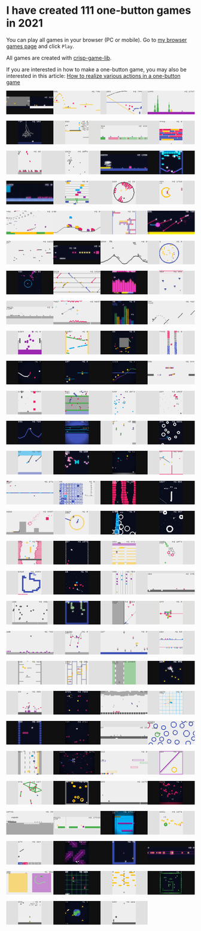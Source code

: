 # I have created 111 one-button games in 2021

You can play all games in your browser (PC or mobile). Go to [my browser games page](http://www.asahi-net.or.jp/~cs8k-cyu/browser.html) and click `Play`.

All games are created with [crisp-game-lib](https://github.com/abagames/crisp-game-lib).

If you are interested in how to make a one-button game, you may also be interested in this article: [How to realize various actions in a one-button game](https://dev.to/abagames/how-to-realize-various-actions-in-a-one-button-game-fak)

<a href="https://abagames.github.io/crisp-game-lib-games/?rebirth"><img src="https://github.com/abagames/crisp-game-lib-games/raw/main/docs/rebirth/screenshot.gif" alt="REBIRTH" width="25%" loading="lazy"></a><a href="https://abagames.github.io/crisp-game-lib-games/?intow"><img src="https://github.com/abagames/crisp-game-lib-games/raw/main/docs/intow/screenshot.gif" alt="IN TOW" width="25%" loading="lazy"></a><a href="https://abagames.github.io/crisp-game-lib-games/?castn"><img src="https://github.com/abagames/crisp-game-lib-games/raw/main/docs/castn/screenshot.gif" alt="CAST N" width="25%" loading="lazy"></a><a href="https://abagames.github.io/crisp-game-lib-games/?bamboo"><img src="https://github.com/abagames/crisp-game-lib-games/raw/main/docs/bamboo/screenshot.gif" alt="BAMBOO" width="25%" loading="lazy"></a>

<a href="https://abagames.github.io/crisp-game-lib-games/?thunder"><img src="https://github.com/abagames/crisp-game-lib-games/raw/main/docs/thunder/screenshot.gif" alt="THUNDER" width="25%" loading="lazy"></a><a href="https://abagames.github.io/crisp-game-lib-games/?descents"><img src="https://github.com/abagames/crisp-game-lib-games/raw/main/docs/descents/screenshot.gif" alt="DESCENT S" width="25%" loading="lazy"></a><a href="https://abagames.github.io/crisp-game-lib-games/?numberball"><img src="https://github.com/abagames/crisp-game-lib-games/raw/main/docs/numberball/screenshot.gif" alt="NUMBER BALL" width="25%" loading="lazy"></a><a href="https://abagames.github.io/crisp-game-lib-games/?colorroll"><img src="https://github.com/abagames/crisp-game-lib-games/raw/main/docs/colorroll/screenshot.gif" alt="COLOR ROLL" width="25%" loading="lazy"></a>

<a href="https://abagames.github.io/crisp-game-lib-games/?reflector"><img src="https://github.com/abagames/crisp-game-lib-games/raw/main/docs/reflector/screenshot.gif" alt="REFLECTOR" width="25%" loading="lazy"></a><a href="https://abagames.github.io/crisp-game-lib-games/?pinclimb"><img src="https://github.com/abagames/crisp-game-lib-games/raw/main/docs/pinclimb/screenshot.gif" alt="PIN CLIMB" width="25%" loading="lazy"></a><a href="https://abagames.github.io/crisp-game-lib-games/?growth"><img src="https://github.com/abagames/crisp-game-lib-games/raw/main/docs/growth/screenshot.gif" alt="GROWTH" width="25%" loading="lazy"></a><a href="https://abagames.github.io/crisp-game-lib-games/?flipo"><img src="https://github.com/abagames/crisp-game-lib-games/raw/main/docs/flipo/screenshot.gif" alt="FLIP O" width="25%" loading="lazy"></a>

<a href="https://abagames.github.io/crisp-game-lib-games/?laserfortress"><img src="https://github.com/abagames/crisp-game-lib-games/raw/main/docs/laserfortress/screenshot.gif" alt="LASER FORTRESS" width="25%" loading="lazy"></a><a href="https://abagames.github.io/crisp-game-lib-games/?froooog"><img src="https://github.com/abagames/crisp-game-lib-games/raw/main/docs/froooog/screenshot.gif" alt="FROOOOG" width="25%" loading="lazy"></a><a href="https://abagames.github.io/crisp-game-lib-games/?rwheel"><img src="https://github.com/abagames/crisp-game-lib-games/raw/main/docs/rwheel/screenshot.gif" alt="R WHEEL" width="25%" loading="lazy"></a><a href="https://abagames.github.io/crisp-game-lib-games/?pizzaarrow"><img src="https://github.com/abagames/crisp-game-lib-games/raw/main/docs/pizzaarrow/screenshot.gif" alt="PIZZA ARROW" width="25%" loading="lazy"></a>

<a href="https://abagames.github.io/crisp-game-lib-games/?accelb"><img src="https://github.com/abagames/crisp-game-lib-games/raw/main/docs/accelb/screenshot.gif" alt="ACCEL B" width="25%" loading="lazy"></a><a href="https://abagames.github.io/crisp-game-lib-games/?updownpress"><img src="https://github.com/abagames/crisp-game-lib-games/raw/main/docs/updownpress/screenshot.gif" alt="UP DOWN PRESS" width="25%" loading="lazy"></a><a href="https://abagames.github.io/crisp-game-lib-games/?ladderdrop"><img src="https://github.com/abagames/crisp-game-lib-games/raw/main/docs/ladderdrop/screenshot.gif" alt="LADDER DROP" width="25%" loading="lazy"></a><a href="https://abagames.github.io/crisp-game-lib-games/?counterb"><img src="https://github.com/abagames/crisp-game-lib-games/raw/main/docs/counterb/screenshot.gif" alt="COUNTER B" width="25%" loading="lazy"></a>

<a href="https://abagames.github.io/crisp-game-lib-games/?mrider"><img src="https://github.com/abagames/crisp-game-lib-games/raw/main/docs/mrider/screenshot.gif" alt="M RIDER" width="25%" loading="lazy"></a><a href="https://abagames.github.io/crisp-game-lib-games/?chargebeam"><img src="https://github.com/abagames/crisp-game-lib-games/raw/main/docs/chargebeam/screenshot.gif" alt="CHARGE BEAM" width="25%" loading="lazy"></a><a href="https://abagames.github.io/crisp-game-lib-games/?sshake"><img src="https://github.com/abagames/crisp-game-lib-games/raw/main/docs/sshake/screenshot.gif" alt="S SHAKE" width="25%" loading="lazy"></a><a href="https://abagames.github.io/crisp-game-lib-games/?zoneb"><img src="https://github.com/abagames/crisp-game-lib-games/raw/main/docs/zoneb/screenshot.gif" alt="ZONE B" width="25%" loading="lazy"></a>

<a href="https://abagames.github.io/crisp-game-lib-games/?mjamming"><img src="https://github.com/abagames/crisp-game-lib-games/raw/main/docs/mjamming/screenshot.gif" alt="M JAMMING" width="25%" loading="lazy"></a><a href="https://abagames.github.io/crisp-game-lib-games/?tlanes"><img src="https://github.com/abagames/crisp-game-lib-games/raw/main/docs/tlanes/screenshot.gif" alt="T LANES" width="25%" loading="lazy"></a><a href="https://abagames.github.io/crisp-game-lib-games/?scrambird"><img src="https://github.com/abagames/crisp-game-lib-games/raw/main/docs/scrambird/screenshot.gif" alt="SCRAMBIRD" width="25%" loading="lazy"></a><a href="https://abagames.github.io/crisp-game-lib-games/?dlaser"><img src="https://github.com/abagames/crisp-game-lib-games/raw/main/docs/dlaser/screenshot.gif" alt="D LASER" width="25%" loading="lazy"></a>

<a href="https://abagames.github.io/crisp-game-lib-games/?islash"><img src="https://github.com/abagames/crisp-game-lib-games/raw/main/docs/islash/screenshot.gif" alt="I SLASH" width="25%" loading="lazy"></a><a href="https://abagames.github.io/crisp-game-lib-games/?kite"><img src="https://github.com/abagames/crisp-game-lib-games/raw/main/docs/kite/screenshot.gif" alt="KITE" width="25%" loading="lazy"></a><a href="https://abagames.github.io/crisp-game-lib-games/?raid"><img src="https://github.com/abagames/crisp-game-lib-games/raw/main/docs/raid/screenshot.gif" alt="RAID" width="25%" loading="lazy"></a><a href="https://abagames.github.io/crisp-game-lib-games/?catapult"><img src="https://github.com/abagames/crisp-game-lib-games/raw/main/docs/catapult/screenshot.gif" alt="CATAPULT" width="25%" loading="lazy"></a>

<a href="https://abagames.github.io/crisp-game-lib-games/?gpress"><img src="https://github.com/abagames/crisp-game-lib-games/raw/main/docs/gpress/screenshot.gif" alt="G PRESS" width="25%" loading="lazy"></a><a href="https://abagames.github.io/crisp-game-lib-games/?holes"><img src="https://github.com/abagames/crisp-game-lib-games/raw/main/docs/holes/screenshot.gif" alt="HOLES" width="25%" loading="lazy"></a><a href="https://abagames.github.io/crisp-game-lib-games/?squarebar"><img src="https://github.com/abagames/crisp-game-lib-games/raw/main/docs/squarebar/screenshot.gif" alt="SQUARE BAR" width="25%" loading="lazy"></a><a href="https://abagames.github.io/crisp-game-lib-games/?nsclimb"><img src="https://github.com/abagames/crisp-game-lib-games/raw/main/docs/nsclimb/screenshot.gif" alt="NS CLIMB" width="25%" loading="lazy"></a>

<a href="https://abagames.github.io/crisp-game-lib-games/?snaky"><img src="https://github.com/abagames/crisp-game-lib-games/raw/main/docs/snaky/screenshot.gif" alt="SNAKY" width="25%" loading="lazy"></a><a href="https://abagames.github.io/crisp-game-lib-games/?mirrorfloor"><img src="https://github.com/abagames/crisp-game-lib-games/raw/main/docs/mirrorfloor/screenshot.gif" alt="MIRROR FLOOR" width="25%" loading="lazy"></a><a href="https://abagames.github.io/crisp-game-lib-games/?subjump"><img src="https://github.com/abagames/crisp-game-lib-games/raw/main/docs/subjump/screenshot.gif" alt="SUB JUMP" width="25%" loading="lazy"></a><a href="https://abagames.github.io/crisp-game-lib-games/?photonline"><img src="https://github.com/abagames/crisp-game-lib-games/raw/main/docs/photonline/screenshot.gif" alt="PHOTON LINE" width="25%" loading="lazy"></a>

<a href="https://abagames.github.io/crisp-game-lib-games/?upshot"><img src="https://github.com/abagames/crisp-game-lib-games/raw/main/docs/upshot/screenshot.gif" alt="UP SHOT" width="25%" loading="lazy"></a><a href="https://abagames.github.io/crisp-game-lib-games/?rolls"><img src="https://github.com/abagames/crisp-game-lib-games/raw/main/docs/rolls/screenshot.gif" alt="ROLL S" width="25%" loading="lazy"></a><a href="https://abagames.github.io/crisp-game-lib-games/?tpunch"><img src="https://github.com/abagames/crisp-game-lib-games/raw/main/docs/tpunch/screenshot.gif" alt="T PUNCH" width="25%" loading="lazy"></a><a href="https://abagames.github.io/crisp-game-lib-games/?mortar"><img src="https://github.com/abagames/crisp-game-lib-games/raw/main/docs/mortar/screenshot.gif" alt="MORTAR" width="25%" loading="lazy"></a>

<a href="https://abagames.github.io/crisp-game-lib-games/?turbulent"><img src="https://github.com/abagames/crisp-game-lib-games/raw/main/docs/turbulent/screenshot.gif" alt="TURBULENT" width="25%" loading="lazy"></a><a href="https://abagames.github.io/crisp-game-lib-games/?graveler"><img src="https://github.com/abagames/crisp-game-lib-games/raw/main/docs/graveler/screenshot.gif" alt="GRAVELER" width="25%" loading="lazy"></a><a href="https://abagames.github.io/crisp-game-lib-games/?throwm"><img src="https://github.com/abagames/crisp-game-lib-games/raw/main/docs/throwm/screenshot.gif" alt="THROW M" width="25%" loading="lazy"></a><a href="https://abagames.github.io/crisp-game-lib-games/?orbitman"><img src="https://github.com/abagames/crisp-game-lib-games/raw/main/docs/orbitman/screenshot.gif" alt="ORBIT MAN" width="25%" loading="lazy"></a>

<a href="https://abagames.github.io/crisp-game-lib-games/?aerialbar"><img src="https://github.com/abagames/crisp-game-lib-games/raw/main/docs/aerialbar/screenshot.gif" alt="AERIAL BAR" width="25%" loading="lazy"></a><a href="https://abagames.github.io/crisp-game-lib-games/?embattled"><img src="https://github.com/abagames/crisp-game-lib-games/raw/main/docs/embattled/screenshot.gif" alt="EMBATTLED" width="25%" loading="lazy"></a><a href="https://abagames.github.io/crisp-game-lib-games/?smilyangry"><img src="https://github.com/abagames/crisp-game-lib-games/raw/main/docs/smilyangry/screenshot.gif" alt="SMILY ANGRY" width="25%" loading="lazy"></a><a href="https://abagames.github.io/crisp-game-lib-games/?scaffold"><img src="https://github.com/abagames/crisp-game-lib-games/raw/main/docs/scaffold/screenshot.gif" alt="SCAFFOLD" width="25%" loading="lazy"></a>

<a href="https://abagames.github.io/crisp-game-lib-games/?bsfish"><img src="https://github.com/abagames/crisp-game-lib-games/raw/main/docs/bsfish/screenshot.gif" alt="BS FISH" width="25%" loading="lazy"></a><a href="https://abagames.github.io/crisp-game-lib-games/?sumten"><img src="https://github.com/abagames/crisp-game-lib-games/raw/main/docs/sumten/screenshot.gif" alt="SUM TEN" width="25%" loading="lazy"></a><a href="https://abagames.github.io/crisp-game-lib-games/?udcave"><img src="https://github.com/abagames/crisp-game-lib-games/raw/main/docs/udcave/screenshot.gif" alt="UD CAVE" width="25%" loading="lazy"></a><a href="https://abagames.github.io/crisp-game-lib-games/?wiper"><img src="https://github.com/abagames/crisp-game-lib-games/raw/main/docs/wiper/screenshot.gif" alt="WIPER" width="25%" loading="lazy"></a>

<a href="https://abagames.github.io/crisp-game-lib-games/?tapej"><img src="https://github.com/abagames/crisp-game-lib-games/raw/main/docs/tapej/screenshot.gif" alt="TAPE J" width="25%" loading="lazy"></a><a href="https://abagames.github.io/crisp-game-lib-games/?antlion"><img src="https://github.com/abagames/crisp-game-lib-games/raw/main/docs/antlion/screenshot.gif" alt="ANT LION" width="25%" loading="lazy"></a><a href="https://abagames.github.io/crisp-game-lib-games/?trbeam"><img src="https://github.com/abagames/crisp-game-lib-games/raw/main/docs/trbeam/screenshot.gif" alt="TR BEAM" width="25%" loading="lazy"></a><a href="https://abagames.github.io/crisp-game-lib-games/?swingby"><img src="https://github.com/abagames/crisp-game-lib-games/raw/main/docs/swingby/screenshot.gif" alt="SWINGBY" width="25%" loading="lazy"></a>

<a href="https://abagames.github.io/crisp-game-lib-games/?liftup"><img src="https://github.com/abagames/crisp-game-lib-games/raw/main/docs/liftup/screenshot.gif" alt="LIFT UP" width="25%" loading="lazy"></a><a href="https://abagames.github.io/crisp-game-lib-games/?bombup"><img src="https://github.com/abagames/crisp-game-lib-games/raw/main/docs/bombup/screenshot.gif" alt="BOMB UP" width="25%" loading="lazy"></a><a href="https://abagames.github.io/crisp-game-lib-games/?jumpon"><img src="https://github.com/abagames/crisp-game-lib-games/raw/main/docs/jumpon/screenshot.gif" alt="JUMP ON" width="25%" loading="lazy"></a><a href="https://abagames.github.io/crisp-game-lib-games/?hexmin"><img src="https://github.com/abagames/crisp-game-lib-games/raw/main/docs/hexmin/screenshot.gif" alt="HEXMIN" width="25%" loading="lazy"></a>

<a href="https://abagames.github.io/crisp-game-lib-games/?ttfence"><img src="https://github.com/abagames/crisp-game-lib-games/raw/main/docs/ttfence/screenshot.gif" alt="TT FENCE" width="25%" loading="lazy"></a><a href="https://abagames.github.io/crisp-game-lib-games/?geocent"><img src="https://github.com/abagames/crisp-game-lib-games/raw/main/docs/geocent/screenshot.gif" alt="GEOCENT" width="25%" loading="lazy"></a><a href="https://abagames.github.io/crisp-game-lib-games/?rps"><img src="https://github.com/abagames/crisp-game-lib-games/raw/main/docs/rps/screenshot.gif" alt="RPS" width="25%" loading="lazy"></a><a href="https://abagames.github.io/crisp-game-lib-games/?grenadier"><img src="https://github.com/abagames/crisp-game-lib-games/raw/main/docs/grenadier/screenshot.gif" alt="GRENADIER" width="25%" loading="lazy"></a>

<a href="https://abagames.github.io/crisp-game-lib-games/?ballsbombs"><img src="https://github.com/abagames/crisp-game-lib-games/raw/main/docs/ballsbombs/screenshot.gif" alt="BALLS BOMBS" width="25%" loading="lazy"></a><a href="https://abagames.github.io/crisp-game-lib-games/?catep"><img src="https://github.com/abagames/crisp-game-lib-games/raw/main/docs/catep/screenshot.gif" alt="CATE P" width="25%" loading="lazy"></a><a href="https://abagames.github.io/crisp-game-lib-games/?screen"><img src="https://github.com/abagames/crisp-game-lib-games/raw/main/docs/screen/screenshot.gif" alt="SCREEN" width="25%" loading="lazy"></a><a href="https://abagames.github.io/crisp-game-lib-games/?forfour"><img src="https://github.com/abagames/crisp-game-lib-games/raw/main/docs/forfour/screenshot.gif" alt="FORFOUR" width="25%" loading="lazy"></a>

<a href="https://abagames.github.io/crisp-game-lib-games/?mfield"><img src="https://github.com/abagames/crisp-game-lib-games/raw/main/docs/mfield/screenshot.gif" alt="M FIELD" width="25%" loading="lazy"></a><a href="https://abagames.github.io/crisp-game-lib-games/?dmissile"><img src="https://github.com/abagames/crisp-game-lib-games/raw/main/docs/dmissile/screenshot.gif" alt="D MISSILE" width="25%" loading="lazy"></a><a href="https://abagames.github.io/crisp-game-lib-games/?hoppingp"><img src="https://github.com/abagames/crisp-game-lib-games/raw/main/docs/hoppingp/screenshot.gif" alt="HOPPING P" width="25%" loading="lazy"></a><a href="https://abagames.github.io/crisp-game-lib-games/?numberline"><img src="https://github.com/abagames/crisp-game-lib-games/raw/main/docs/numberline/screenshot.gif" alt="NUMBER LINE" width="25%" loading="lazy"></a>

<a href="https://abagames.github.io/crisp-game-lib-games/?tilted"><img src="https://github.com/abagames/crisp-game-lib-games/raw/main/docs/tilted/screenshot.gif" alt="TILTED" width="25%" loading="lazy"></a><a href="https://abagames.github.io/crisp-game-lib-games/?notturn"><img src="https://github.com/abagames/crisp-game-lib-games/raw/main/docs/notturn/screenshot.gif" alt="NOT TURN" width="25%" loading="lazy"></a><a href="https://abagames.github.io/crisp-game-lib-games/?twolane"><img src="https://github.com/abagames/crisp-game-lib-games/raw/main/docs/twolane/screenshot.gif" alt="TWO LANE" width="25%" loading="lazy"></a><a href="https://abagames.github.io/crisp-game-lib-games/?twinp"><img src="https://github.com/abagames/crisp-game-lib-games/raw/main/docs/twinp/screenshot.gif" alt="TWIN P" width="25%" loading="lazy"></a>

<a href="https://abagames.github.io/crisp-game-lib-games/?vbomb"><img src="https://github.com/abagames/crisp-game-lib-games/raw/main/docs/vbomb/screenshot.gif" alt="V BOMB" width="25%" loading="lazy"></a><a href="https://abagames.github.io/crisp-game-lib-games/?slanes"><img src="https://github.com/abagames/crisp-game-lib-games/raw/main/docs/slanes/screenshot.gif" alt="S LANES" width="25%" loading="lazy"></a><a href="https://abagames.github.io/crisp-game-lib-games/?shiny"><img src="https://github.com/abagames/crisp-game-lib-games/raw/main/docs/shiny/screenshot.gif" alt="SHINY" width="25%" loading="lazy"></a><a href="https://abagames.github.io/crisp-game-lib-games/?zoomio"><img src="https://github.com/abagames/crisp-game-lib-games/raw/main/docs/zoomio/screenshot.gif" alt="ZOOM IO" width="25%" loading="lazy"></a>

<a href="https://abagames.github.io/crisp-game-lib-games/?totoge"><img src="https://github.com/abagames/crisp-game-lib-games/raw/main/docs/totoge/screenshot.gif" alt="TOTOGE" width="25%" loading="lazy"></a><a href="https://abagames.github.io/crisp-game-lib-games/?dpistols"><img src="https://github.com/abagames/crisp-game-lib-games/raw/main/docs/dpistols/screenshot.gif" alt="D PISTOLS" width="25%" loading="lazy"></a><a href="https://abagames.github.io/crisp-game-lib-games/?liedown"><img src="https://github.com/abagames/crisp-game-lib-games/raw/main/docs/liedown/screenshot.gif" alt="LIE DOWN" width="25%" loading="lazy"></a><a href="https://abagames.github.io/crisp-game-lib-games/?circlew"><img src="https://github.com/abagames/crisp-game-lib-games/raw/main/docs/circlew/screenshot.gif" alt="CIRCLE W" width="25%" loading="lazy"></a>

<a href="https://abagames.github.io/crisp-game-lib-games/?parking"><img src="https://github.com/abagames/crisp-game-lib-games/raw/main/docs/parking/screenshot.gif" alt="PARKING" width="25%" loading="lazy"></a><a href="https://abagames.github.io/crisp-game-lib-games/?unctrl"><img src="https://github.com/abagames/crisp-game-lib-games/raw/main/docs/unctrl/screenshot.gif" alt="UNCTRL" width="25%" loading="lazy"></a><a href="https://abagames.github.io/crisp-game-lib-games/?floors5"><img src="https://github.com/abagames/crisp-game-lib-games/raw/main/docs/floors5/screenshot.gif" alt="FLOORS 5" width="25%" loading="lazy"></a><a href="https://abagames.github.io/crisp-game-lib-games/?lineb"><img src="https://github.com/abagames/crisp-game-lib-games/raw/main/docs/lineb/screenshot.gif" alt="LINE B" width="25%" loading="lazy"></a>

<a href="https://abagames.github.io/crisp-game-lib-games/?revolvea"><img src="https://github.com/abagames/crisp-game-lib-games/raw/main/docs/revolvea/screenshot.gif" alt="REVOLVE A" width="25%" loading="lazy"></a><a href="https://abagames.github.io/crisp-game-lib-games/?bcannon"><img src="https://github.com/abagames/crisp-game-lib-games/raw/main/docs/bcannon/screenshot.gif" alt="B CANNON" width="25%" loading="lazy"></a><a href="https://abagames.github.io/crisp-game-lib-games/?baroll"><img src="https://github.com/abagames/crisp-game-lib-games/raw/main/docs/baroll/screenshot.gif" alt="BAROLL" width="25%" loading="lazy"></a><a href="https://abagames.github.io/crisp-game-lib-games/?sighton"><img src="https://github.com/abagames/crisp-game-lib-games/raw/main/docs/sighton/screenshot.gif" alt="SIGHT ON" width="25%" loading="lazy"></a>

<a href="https://abagames.github.io/crisp-game-lib-games/?lightdark"><img src="https://github.com/abagames/crisp-game-lib-games/raw/main/docs/lightdark/screenshot.gif" alt="LIGHT DARK" width="25%" loading="lazy"></a><a href="https://abagames.github.io/crisp-game-lib-games/?portalj"><img src="https://github.com/abagames/crisp-game-lib-games/raw/main/docs/portalj/screenshot.gif" alt="PORTAL J" width="25%" loading="lazy"></a><a href="https://abagames.github.io/crisp-game-lib-games/?ctower"><img src="https://github.com/abagames/crisp-game-lib-games/raw/main/docs/ctower/screenshot.gif" alt="C TOWER" width="25%" loading="lazy"></a><a href="https://abagames.github.io/crisp-game-lib-games/?tappump"><img src="https://github.com/abagames/crisp-game-lib-games/raw/main/docs/tappump/screenshot.gif" alt="TAPPUMP" width="25%" loading="lazy"></a>

<a href="https://abagames.github.io/crisp-game-lib-games/?teeter"><img src="https://github.com/abagames/crisp-game-lib-games/raw/main/docs/teeter/screenshot.gif" alt="TEETER" width="25%" loading="lazy"></a><a href="https://abagames.github.io/crisp-game-lib-games/?slashes"><img src="https://github.com/abagames/crisp-game-lib-games/raw/main/docs/slashes/screenshot.gif" alt="SLASHES" width="25%" loading="lazy"></a><a href="https://abagames.github.io/crisp-game-lib-games/?spearain "><img src="https://github.com/abagames/crisp-game-lib-games/raw/main/docs/spearain/screenshot.gif" alt="SPEARAIN" width="25%" loading="lazy"></a><a href="https://abagames.github.io/crisp-game-lib-games/?pumppress"><img src="https://github.com/abagames/crisp-game-lib-games/raw/main/docs/pumppress/screenshot.gif" alt="PUMP PRESS" width="25%" loading="lazy"></a>

<a href="https://abagames.github.io/crisp-game-lib-games/?twofaced"><img src="https://github.com/abagames/crisp-game-lib-games/raw/main/docs/twofaced/screenshot.gif" alt="TWO FACED" width="25%" loading="lazy"></a><a href="https://abagames.github.io/crisp-game-lib-games/?infrange"><img src="https://github.com/abagames/crisp-game-lib-games/raw/main/docs/infrange/screenshot.gif" alt="INF RANGE" width="25%" loading="lazy"></a><a href="https://abagames.github.io/crisp-game-lib-games/?bwalls"><img src="https://github.com/abagames/crisp-game-lib-games/raw/main/docs/bwalls/screenshot.gif" alt="B WALLS" width="25%" loading="lazy"></a><a href="https://abagames.github.io/crisp-game-lib-games/?snake1"><img src="https://github.com/abagames/crisp-game-lib-games/raw/main/docs/snake1/screenshot.gif" alt="SNAKE 1" width="25%" loading="lazy"></a>

<a href="https://abagames.github.io/crisp-game-lib-games/?divarr"><img src="https://github.com/abagames/crisp-game-lib-games/raw/main/docs/divarr/screenshot.gif" alt="DIVARR" width="25%" loading="lazy"></a><a href="https://abagames.github.io/crisp-game-lib-games/?earock"><img src="https://github.com/abagames/crisp-game-lib-games/raw/main/docs/earock/screenshot.gif" alt="EAROCK" width="25%" loading="lazy"></a><a href="https://abagames.github.io/crisp-game-lib-games/?rollnrope"><img src="https://github.com/abagames/crisp-game-lib-games/raw/main/docs/rollnrope/screenshot.gif" alt="ROLLNROPE" width="25%" loading="lazy"></a>

